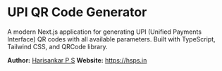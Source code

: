 # UPI QR Code Generator

A modern Next.js application for generating UPI (Unified Payments Interface) QR codes with all available parameters. Built with TypeScript, Tailwind CSS, and QRCode library.

**Author:** [Harisankar P S](https://hsps.in)
**Website:** https://hsps.in


